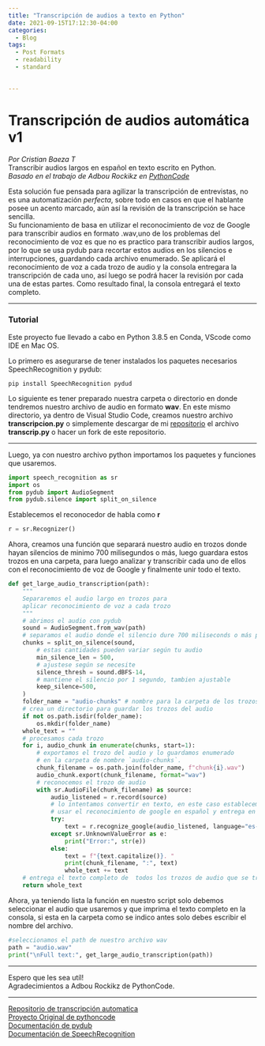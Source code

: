 ```yaml
---
title: "Transcripción de audios a texto en Python"
date: 2021-09-15T17:12:30-04:00
categories:
  - Blog
tags:
  - Post Formats
  - readability
  - standard

 
---
```

# Transcripción de audios automática  v1
_Por Cristian Baeza T_  
Transcribir audios largos en español en texto escrito en Python.  
_Basado_ _en_ _el_ _trabajo_ _de_ _Adbou_ _Rockikz_ _en_ _[PythonCode](thepythoncode.com)_

Esta solución fue pensada para agilizar la transcripción de entrevistas, no es una automatización _perfecta_, sobre todo en casos en que el hablante posee un acento marcado, aún así la revisión de la transcripción se hace sencilla.  
Su funcionamiento de basa en utilizar el reconocimiento de voz de Google para transcribir audios en formato .wav,uno de los problemas del reconocimiento de voz es que no es practico para transcribir audios largos, por lo que se usa pydub para recortar estos audios en los silencios e interrupciones, guardando cada archivo enumerado. 
Se aplicará el reconocimiento de voz a cada trozo de audio y la consola entregara la transcripción de cada uno, así luego se podrá hacer la revisión por cada una de estas partes. Como resultado final, la consola entregará el texto completo.  
  
___
  
### Tutorial
Este proyecto fue llevado a cabo en Python 3.8.5 en Conda, VScode como IDE en Mac OS.   

Lo primero es asegurarse de tener instalados los paquetes necesarios SpeechRecognition y pydub:  
```
pip install SpeechRecognition pydud   
```  

Lo siguiente es tener preparado nuestra carpeta o directorio en donde tendremos nuestro archivo de audio en formato **wav**. En este mismo directorio, ya dentro de Visual Studio Code, creamos nuestro archivo **transcripcion.py** o simplemente descargar  de mi [repositorio](https://github.com/CBaezaT/transcripcion-automatica) el archivo __transcrip.py__  o hacer un fork de este repositorio.  

---  
Luego, ya con nuestro archivo python importamos los paquetes y funciones que usaremos.  

```python  
import speech_recognition as sr
import os 
from pydub import AudioSegment
from pydub.silence import split_on_silence  
```
Establecemos el reconocedor de habla como __r__  
```python  
r = sr.Recognizer()
``` 
Ahora, creamos una función que separará nuestro audio en trozos donde hayan silencios de minimo 700 milisegundos o más, luego guardara estos trozos en una carpeta, para luego analizar y transcribir cada uno de ellos con el reconocimiento de voz de Google y finalmente unir todo el texto.  

```python  
def get_large_audio_transcription(path):
    """
    Separaremos el audio largo en trozos para
    aplicar reconocimiento de voz a cada trozo 
    """
    # abrimos el audio con pydub
    sound = AudioSegment.from_wav(path)  
    # separamos el audio donde el silencio dure 700 miliseconds o más por los trozos
    chunks = split_on_silence(sound,
        # estas cantidades pueden variar según tu audio
        min_silence_len = 500,
        # ajustese según se necesite
        silence_thresh = sound.dBFS-14,
        # mantiene el silencio por 1 segundo, tambien ajustable
        keep_silence=500,
    )
    folder_name = "audio-chunks" # nombre para la carpeta de los trozos de audio
    # crea un directorio para guardar los trozos del audio 
    if not os.path.isdir(folder_name):
        os.mkdir(folder_name)
    whole_text = ""
    # procesamos cada trozo
    for i, audio_chunk in enumerate(chunks, start=1):
        # exportamos el trozo del audio y lo guardamos enumerado
        # en la carpeta de nombre `audio-chunks`.
        chunk_filename = os.path.join(folder_name, f"chunk{i}.wav")
        audio_chunk.export(chunk_filename, format="wav")
        # reconocemos el trozo de audio
        with sr.AudioFile(chunk_filename) as source:
            audio_listened = r.record(source)
            # lo intentamos convertir en texto, en este caso establecemos
            # usar el reconocimiento de google en español y entrega en la consola el nombre del trozo y su texto en el formato "chunk1: Hola mundo"
            try:
                text = r.recognize_google(audio_listened, language="es-ES")
            except sr.UnknownValueError as e:
                print("Error:", str(e))
            else:
                text = f"{text.capitalize()}. "
                print(chunk_filename, ":", text)
                whole_text += text
    # entrega el texto completo de  todos los trozos de audio que se transcribieron
    return whole_text
```

Ahora, ya teniendo lista la función en nuestro script solo debemos seleccionar el audio que usaremos y que imprima el texto completo en la consola, si esta en la carpeta como se indico antes solo debes escribir el nombre del archivo.  
```python
#seleccionamos el path de nuestro archivo wav
path = "audio.wav"
print("\nFull text:", get_large_audio_transcription(path))  
````

---  
Espero que les sea utíl!  
 Agradecimientos a Adbou Rockikz de PythonCode.
___  
[Repositorio de transcripción automatica](https://github.com/CBaezaT/transcripcion-automatica)  
[Proyecto Original de pythoncode](https://www.thepythoncode.com/article/using-speech-recognition-to-convert-speech-to-text-python)  
[Documentación de pydub](https://pypi.org/project/pydub/)  
[Documentación de SpeechRecognition](https://pypi.org/project/SpeechRecognition/)
